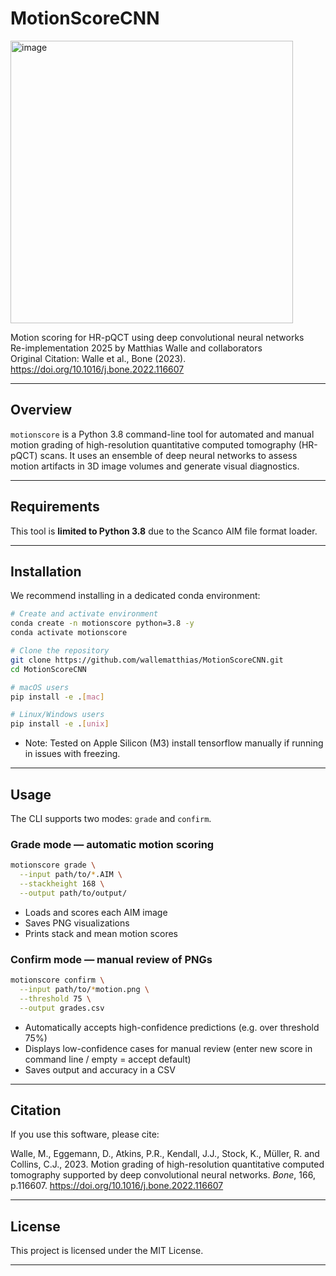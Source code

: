 # MotionScoreCNN

<img width="452" alt="image" src="https://github.com/OpenMSKImaging/MotionScoreCNN/assets/92020703/f4d8da86-4769-46b0-8eb5-dbd91b379762">

Motion scoring for HR-pQCT using deep convolutional neural networks  
Re-implementation 2025 by Matthias Walle and collaborators  
Original Citation: Walle et al., Bone (2023). https://doi.org/10.1016/j.bone.2022.116607

---

## Overview

`motionscore` is a Python 3.8 command-line tool for automated and manual motion grading of high-resolution quantitative computed tomography (HR-pQCT) scans. It uses an ensemble of deep neural networks to assess motion artifacts in 3D image volumes and generate visual diagnostics.

---

## Requirements

This tool is **limited to Python 3.8** due to the Scanco AIM file format loader.

---

## Installation

We recommend installing in a dedicated conda environment:

```bash
# Create and activate environment
conda create -n motionscore python=3.8 -y
conda activate motionscore

# Clone the repository
git clone https://github.com/wallematthias/MotionScoreCNN.git
cd MotionScoreCNN

# macOS users
pip install -e .[mac]

# Linux/Windows users
pip install -e .[unix]
```

- Note: Tested on Apple Silicon (M3) install tensorflow manually if running in issues with freezing.
---

## Usage

The CLI supports two modes: `grade` and `confirm`.

### Grade mode — automatic motion scoring

```bash
motionscore grade \
  --input path/to/*.AIM \
  --stackheight 168 \
  --output path/to/output/
```

- Loads and scores each AIM image
- Saves PNG visualizations
- Prints stack and mean motion scores

### Confirm mode — manual review of PNGs

```bash
motionscore confirm \
  --input path/to/*motion.png \
  --threshold 75 \
  --output grades.csv
```

- Automatically accepts high-confidence predictions (e.g. over threshold 75%)
- Displays low-confidence cases for manual review (enter new score in command line / empty = accept default)
- Saves output and accuracy in a CSV

---

## Citation

If you use this software, please cite:

Walle, M., Eggemann, D., Atkins, P.R., Kendall, J.J., Stock, K., Müller, R. and Collins, C.J., 2023. Motion grading of high-resolution quantitative computed tomography supported by deep convolutional neural networks. *Bone*, 166, p.116607. https://doi.org/10.1016/j.bone.2022.116607

---

## License

This project is licensed under the MIT License.

---

